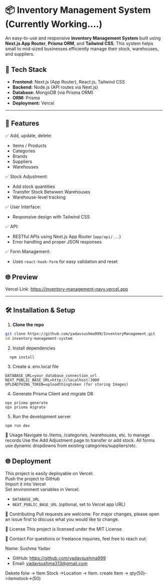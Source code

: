 # 📦 Inventory Management System   (Currently Working....)

An easy-to-use and responsive **Inventory Management System** built using **Next.js App Router**, **Prisma ORM**, and **Tailwind CSS**. This system helps small to mid-sized businesses efficiently manage their stock, warehouses, and suppliers.

## 🚀 Tech Stack

- **Frontend:** Next.js (App Router), React.js, Tailwind CSS
- **Backend:** Node.js (API routes via Next.js)
- **Database:** MongoDB (via Prisma ORM)
- **ORM:** Prisma
- **Deployment:** Vercel

---

## 🌟 Features

✅ Add, update, delete:
- Items / Products
- Categories
- Brands
- Suppliers
- Warehouses

✅ Stock Adjustment:
- Add stock quantities
- Transfer Stock Betwwen Warehouses
- Warehouse-level tracking

✅ User Interface:
- Responsive design with Tailwind CSS

✅ API:
- RESTful APIs using Next.js App Router (`app/api/...`)
- Error handling and proper JSON responses

✅ Form Management:
- Uses `react-hook-form` for easy validation and reset

## 🌐 Preview
Vercel Link: https://inventory-management-navy.vercel.app

---
## 🛠️ Installation & Setup

1. **Clone the repo**
```bash
git clone https://github.com/yadavsushma999/InventoryManagement.git
cd inventory-management-system
```

2. Install dependencies
 ```
   npm install
```

3. Create a .env.local file
```
DATABASE_URL=your_database_connection_url
NEXT_PUBLIC_BASE_URL=http://localhost:3000
UPLOADTHING_TOKEN=uploadthingtoken (for storing Images)
```

4. Generate Prisma Client and migrate DB
```
npx prisma generate
npx prisma migrate 
```
5. Run the development server
```
npm run dev
```

🧪 Usage
Navigate to /items, /categories, /warehouses, etc. to manage records
Use the Add Adjustment page to transfer or add stock.
All forms use dynamic dropdowns from existing categories/suppliers/etc.

## 🌐 Deployment

This project is easily deployable on Vercel:  
Push the project to GitHub  
Import it into Vercel  
Set environment variables in Vercel:  
- `DATABASE_URL`  
- `NEXT_PUBLIC_BASE_URL` (optional, set to Vercel app URL)

 
🙌 Contributing
Pull requests are welcome. For major changes, please open an issue first to discuss what you would like to change.

📄 License
This project is licensed under the MIT License

📧 Contact
For questions or freelance inquiries, feel free to reach out:

Name: Sushma Yadav
- GitHub: https://github.com/yadavsushma999
- Email: yadavsushma313@gmail.com

Dekete folw -> Item Stock ->Location -> Item.
create Item -> qty(50)->itemstock->(50)






